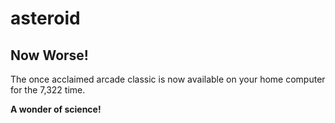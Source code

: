 # asteroid
## Now Worse!

The once acclaimed arcade classic is now available on your home computer for the 7,322 time.

**A wonder of science!**
